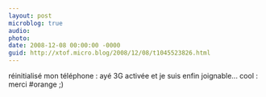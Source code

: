 ```yaml
---
layout: post
microblog: true
audio: 
photo: 
date: 2008-12-08 00:00:00 -0000
guid: http://xtof.micro.blog/2008/12/08/t1045523826.html
---
```

réinitialisé mon téléphone : ayé 3G activée et je suis enfin joignable... cool : merci #orange ;)
